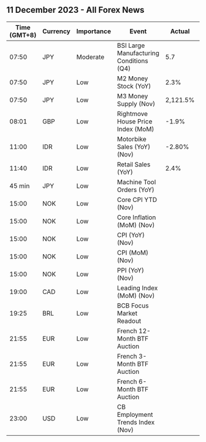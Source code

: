 ## 11 December 2023 - All Forex News

| Time (GMT+8) | Currency | Importance | Event | Actual | Forecast | Previous |
|------|----------|------------|-------|--------|----------|----------|
| 07:50 | JPY | Moderate | BSI Large Manufacturing Conditions (Q4) | 5.7 | 5.6 | 5.4 |
| 07:50 | JPY | Low | M2 Money Stock (YoY) | 2.3% | 2.5% | 2.4% |
| 07:50 | JPY | Low | M3 Money Supply (Nov) | 2,121.5% |  | 2,118.2% |
| 08:01 | GBP | Low | Rightmove House Price Index (MoM) | -1.9% |  | -1.7% |
| 11:00 | IDR | Low | Motorbike Sales (YoY) (Nov) | -2.80% |  | -4.00% |
| 11:40 | IDR | Low | Retail Sales (YoY) | 2.4% |  | 1.5% |
| 45 min | JPY | Low | Machine Tool Orders (YoY) |  |  | -20.6% |
| 15:00 | NOK | Low | Core CPI YTD (Nov) |  | 6.0% | 6.0% |
| 15:00 | NOK | Low | Core Inflation (MoM) (Nov) |  | -0.1% | 0.6% |
| 15:00 | NOK | Low | CPI (YoY) (Nov) |  | 4.9% | 4.0% |
| 15:00 | NOK | Low | CPI (MoM) (Nov) |  | 0.7% | 1.0% |
| 15:00 | NOK | Low | PPI (YoY) (Nov) |  |  | -10.9% |
| 19:00 | CAD | Low | Leading Index (MoM) (Nov) |  |  | -0.01% |
| 19:25 | BRL | Low | BCB Focus Market Readout |  |  |  |
| 21:55 | EUR | Low | French 12-Month BTF Auction |  |  | 3.393% |
| 21:55 | EUR | Low | French 3-Month BTF Auction |  |  | 3.766% |
| 21:55 | EUR | Low | French 6-Month BTF Auction |  |  | 3.739% |
| 23:00 | USD | Low | CB Employment Trends Index (Nov) |  |  | 114.16 |
